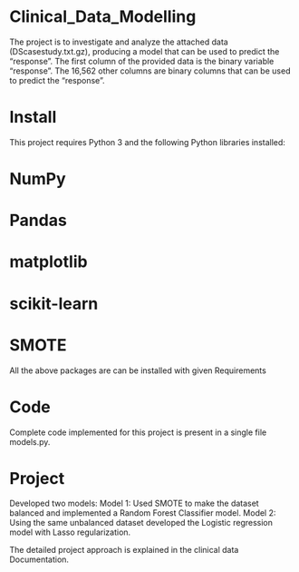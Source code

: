 # Clinical_Data_Modelling
The project is to investigate and analyze the attached data (DScasestudy.txt.gz), producing a model that can be used to predict the “response”. The first column of the provided data is the binary variable “response”. The 16,562 other columns are binary columns that can be used to predict the “response”.

# Install
This project requires Python 3 and the following Python libraries installed:

# NumPy
# Pandas
# matplotlib
# scikit-learn
# SMOTE
All the above packages are can be installed with given Requirements


# Code
Complete code implemented for this project is present in a single file models.py.

# Project
Developed two models:
Model 1: Used SMOTE to make the dataset balanced and implemented a Random Forest Classifier model. 
Model 2: Using the same unbalanced dataset developed the Logistic regression model with Lasso regularization.

The detailed project approach is explained in the clinical data Documentation.
